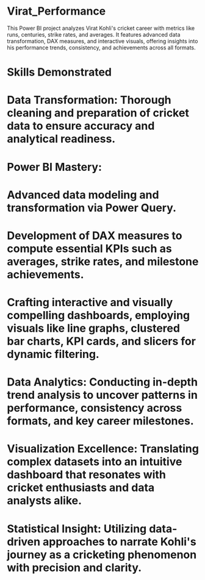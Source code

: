 # Virat_Performance
This Power BI project analyzes Virat Kohli's cricket career with metrics like runs, centuries, strike rates, and averages. It features advanced data transformation, DAX measures, and interactive visuals, offering insights into his performance trends, consistency, and achievements across all formats.
# Skills Demonstrated
# Data Transformation: Thorough cleaning and preparation of cricket data to ensure accuracy and analytical readiness.
# Power BI Mastery:
# Advanced data modeling and transformation via Power Query.
# Development of DAX measures to compute essential KPIs such as averages, strike rates, and milestone achievements.
# Crafting interactive and visually compelling dashboards, employing visuals like line graphs, clustered bar charts, KPI cards, and slicers for dynamic filtering.
# Data Analytics: Conducting in-depth trend analysis to uncover patterns in performance, consistency across formats, and key career milestones.
# Visualization Excellence: Translating complex datasets into an intuitive dashboard that resonates with cricket enthusiasts and data analysts alike.
# Statistical Insight: Utilizing data-driven approaches to narrate Kohli's journey as a cricketing phenomenon with precision and clarity.
